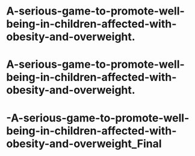 # A-serious-game-to-promote-well-being-in-children-affected-with-obesity-and-overweight.
# A-serious-game-to-promote-well-being-in-children-affected-with-obesity-and-overweight.
# -A-serious-game-to-promote-well-being-in-children-affected-with-obesity-and-overweight_Final
